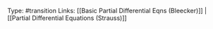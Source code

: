 Type: #transition
Links: [[Basic Partial Differential Eqns (Bleecker)]] | [[Partial Differential Equations (Strauss)]]
